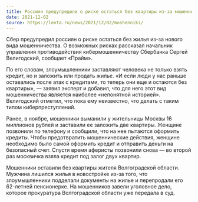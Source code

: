 ```yaml
---
title: Россиян предупредили о риске остаться без квартиры из-за мошенников
date: 2021-12-02
source: https://lenta.ru/news/2021/12/02/moshenniki/
---
```


Сбер предупредил россиян о риске остаться без жилья из-за нового вида мошенничества. О возможных рисках рассказал начальник управления противодействия кибермошенничеству Сбербанка Сергей Велигодский, сообщает «Прайм».

По его словам, злоумышленники заставляют человека не только взять кредит, но и заложить или продать жилье. «И если люди у нас раньше оставались после атак с кредитами, то теперь они еще и остаются без квартиры», — заявил эксперт и добавил, что для него этот вид мошенничества является наиболее «непонятной историей». Велигодский отметил, что пока ему неизвестно, что делать с таким типом киберпреступлений.

Ранее, в ноябре, мошенники выманили у жительницы Москвы 16 миллионов рублей и заставили ее заложить две квартиры. Женщине позвонили по телефону и сообщили, что на нее пытаются оформить кредиты. Чтобы предотвратить мошеннические действия, женщине необходимо было самой оформить кредит и отправить деньги на безопасный счет. Спустя время аферисты позвонили снова — во второй раз москвичка взяла кредит под залог двух квартир.

Мошенники оставили без квартиры жителя Волгоградской области. Мужчина лишился жилья в новостройке из-за того, что злоумышленники подделали документы на жилье и перепродали его 62-летней пенсионерке. На мошенников завели уголовное дело, которое прокуратура Волгоградской области уже передала в суд.